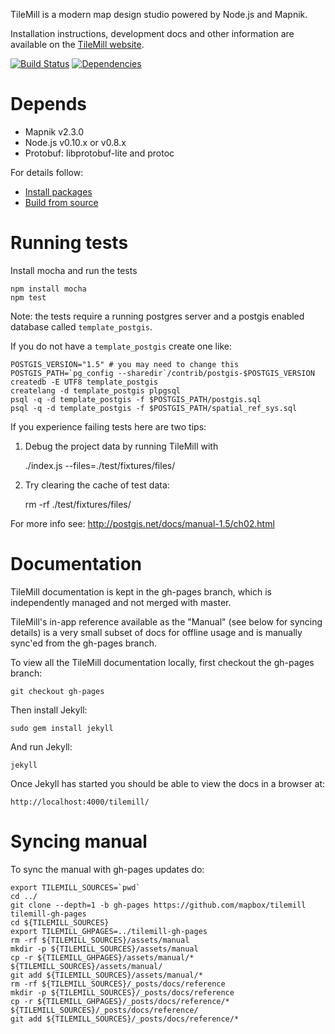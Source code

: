 TileMill is a modern map design studio powered by Node.js and Mapnik.

Installation instructions, development docs and other information are available
on the [TileMill website](http://mapbox.com/tilemill).

[![Build Status](https://secure.travis-ci.org/mapbox/tilemill.png)](http://travis-ci.org/mapbox/tilemill)
[![Dependencies](https://david-dm.org/mapbox/tilemill.png)](https://david-dm.org/mapbox/tilemill)

# Depends

- Mapnik v2.3.0
- Node.js v0.10.x or v0.8.x
- Protobuf: libprotobuf-lite and protoc

For details follow:

- [Install packages](http://mapbox.com/tilemill/docs/install/)
- [Build from source](http://mapbox.com/tilemill/docs/source/)

# Running tests

Install mocha and run the tests

    npm install mocha
    npm test


Note: the tests require a running postgres server and a postgis enabled
database called `template_postgis`.

If you do not have a `template_postgis` create one like:

    POSTGIS_VERSION="1.5" # you may need to change this
    POSTGIS_PATH=`pg_config --sharedir`/contrib/postgis-$POSTGIS_VERSION
    createdb -E UTF8 template_postgis
    createlang -d template_postgis plpgsql
    psql -q -d template_postgis -f $POSTGIS_PATH/postgis.sql
    psql -q -d template_postgis -f $POSTGIS_PATH/spatial_ref_sys.sql

If you experience failing tests here are two tips:

1. Debug the project data by running TileMill with

    ./index.js --files=./test/fixtures/files/

2. Try clearing the cache of test data:

    rm -rf ./test/fixtures/files/

For more info see: http://postgis.net/docs/manual-1.5/ch02.html


# Documentation

TileMill documentation is kept in the gh-pages branch, which is independently managed and not merged with master.

TileMill's in-app reference available as the "Manual" (see below for syncing details) is a very small subset of docs for offline usage and is manually
sync'ed from the gh-pages branch.

To view all the TileMill documentation locally, first checkout the gh-pages branch:

    git checkout gh-pages

Then install Jekyll:

    sudo gem install jekyll

And run Jekyll:

    jekyll

Once Jekyll has started you should be able to view the docs in a browser at:

    http://localhost:4000/tilemill/


# Syncing manual

To sync the manual with gh-pages updates do:

    export TILEMILL_SOURCES=`pwd`
    cd ../
    git clone --depth=1 -b gh-pages https://github.com/mapbox/tilemill tilemill-gh-pages
    cd ${TILEMILL_SOURCES}
    export TILEMILL_GHPAGES=../tilemill-gh-pages
    rm -rf ${TILEMILL_SOURCES}/assets/manual
    mkdir -p ${TILEMILL_SOURCES}/assets/manual
    cp -r ${TILEMILL_GHPAGES}/assets/manual/* ${TILEMILL_SOURCES}/assets/manual/
    git add ${TILEMILL_SOURCES}/assets/manual/*
    rm -rf ${TILEMILL_SOURCES}/_posts/docs/reference
    mkdir -p ${TILEMILL_SOURCES}/_posts/docs/reference
    cp -r ${TILEMILL_GHPAGES}/_posts/docs/reference/* ${TILEMILL_SOURCES}/_posts/docs/reference/
    git add ${TILEMILL_SOURCES}/_posts/docs/reference/*
